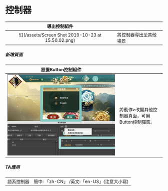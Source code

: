# 控制器

| 導出控制組件 |  |
| :---: | :--- |
| ![](/assets/Screen Shot 2019-10-23 at 15.50.02.png) | 將控制器導出至其他場景 |

##### 新增頁面

| 設置Button控制組件 |  |
| :---: | :--- |
| ![](.gitbook/assets/action_page.jpg) | 將動作&gt;改變其他控制器頁面，可用Button控制彈窗。 |

##### TA應用

|  |  |
| :---: | :--- |
| 語系控制器 | 簡中: 「zh-CN」 /英文:「en-US」\(注意大小寫\) |



